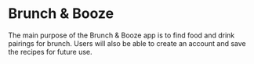 Brunch & Booze
=================

The main purpose of the Brunch & Booze app is to find food and drink pairings for brunch. Users will also be able to create an account and save the recipes for future use.

